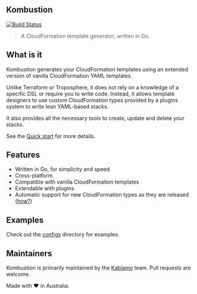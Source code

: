 ## Kombustion

[![Build Status](https://travis-ci.org/KablamoOSS/kombustion.svg?branch=master)](https://travis-ci.org/KablamoOSS/kombustion)
> A CloudFormation template generator, written in Go.

## What is it

Kombustion generates your CloudFormation templates using an extended version of vanilla CloudFormation YAML templates.

Unlike Terraform or Troposphere, it does not rely on a knowledge of a specific DSL or require you to write code. Instead, it allows template designers to use custom CloudFormation types provided by a plugins system to write lean YAML-based stacks.

It also provides all the necessary tools to create, update and delete your stacks.

See the [Quick start](docs/quickstart.md) for more details.

## Features

* Written in Go, for simplicity and speed
* Cross-platform
* Compatible with vanilla CloudFormation templates
* Extendable with plugins
* Automatic support for new CloudFormation types as they are released ([how?](docs/generation.md))

## Examples

Check out the [configs](https://github.com/KablamoOSS/Kombustion/configs/) directory for examples.

## Maintainers

Kombustion is primarily maintained by the [Kablamo](https://www.kablamo.com.au/) team. Pull requests are welcome.

Made with :heart: in Australia.